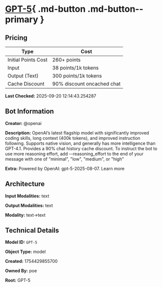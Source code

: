 # [GPT-5](https://poe.com/GPT-5){ .md-button .md-button--primary }

## Pricing

| Type | Cost |
|------|------|
| Initial Points Cost | 260+ points |
| Input | 38 points/1k tokens |
| Output (Text) | 300 points/1k tokens |
| Cache Discount | 90% discount oncached chat |

**Last Checked:** 2025-09-20 12:14:43.254287


## Bot Information

**Creator:** @openai

**Description:** OpenAI’s latest flagship model with significantly improved coding skills, long context (400k tokens), and improved instruction following. Supports native vision, and generally has more intelligence than GPT-4.1. Provides a 90% chat history cache discount.
To instruct the bot to use more reasoning effort, add --reasoning_effort to the end of your message with one of "minimal", "low", "medium", or "high"

**Extra:** Powered by OpenAI: gpt-5-2025-08-07. Learn more


## Architecture

**Input Modalities:** text

**Output Modalities:** text

**Modality:** text->text


## Technical Details

**Model ID:** `GPT-5`

**Object Type:** model

**Created:** 1754429855700

**Owned By:** poe

**Root:** GPT-5
